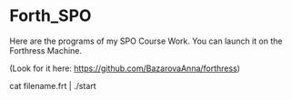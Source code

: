 # Forth_SPO
Here are the programs of my SPO Course Work. You can launch it on the Forthress Machine. 

(Look for it here: https://github.com/BazarovaAnna/forthress)

cat filename.frt | ./start
